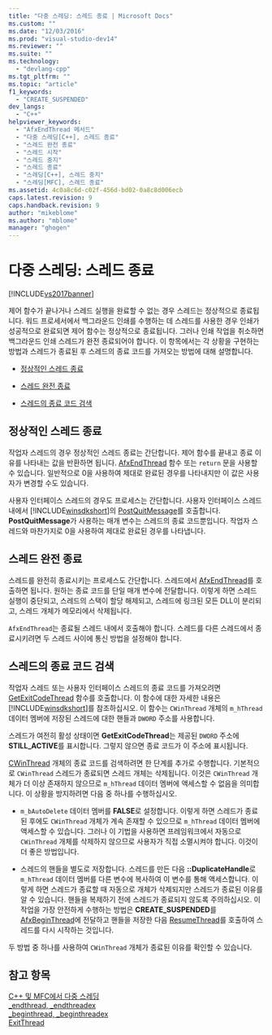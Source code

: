 ```yaml
---
title: "다중 스레딩: 스레드 종료 | Microsoft Docs"
ms.custom: ""
ms.date: "12/03/2016"
ms.prod: "visual-studio-dev14"
ms.reviewer: ""
ms.suite: ""
ms.technology: 
  - "devlang-cpp"
ms.tgt_pltfrm: ""
ms.topic: "article"
f1_keywords: 
  - "CREATE_SUSPENDED"
dev_langs: 
  - "C++"
helpviewer_keywords: 
  - "AfxEndThread 메서드"
  - "다중 스레딩[C++], 스레드 종료"
  - "스레드 완전 종료"
  - "스레드 시작"
  - "스레드 중지"
  - "스레드 종료"
  - "스레딩[C++], 스레드 중지"
  - "스레딩[MFC], 스레드 종료"
ms.assetid: 4c0a8c6d-c02f-456d-bd02-0a8c8d006ecb
caps.latest.revision: 9
caps.handback.revision: 9
author: "mikeblome"
ms.author: "mblome"
manager: "ghogen"
---
```

# 다중 스레딩: 스레드 종료
[!INCLUDE[vs2017banner](../../assembler/inline/includes/vs2017banner.md)]

제어 함수가 끝나거나 스레드 실행을 완료할 수 없는 경우 스레드는 정상적으로 종료됩니다.  워드 프로세서에서 백그라운드 인쇄를 수행하는 데 스레드를 사용한 경우 인쇄가 성공적으로 완료되면 제어 함수는 정상적으로 종료됩니다.  그러나 인쇄 작업을 취소하면 백그라운드 인쇄 스레드가 완전 종료되어야 합니다.  이 항목에서는 각 상황을 구현하는 방법과 스레드가 종료된 후 스레드의 종료 코드를 가져오는 방법에 대해 설명합니다.  
  
-   [정상적인 스레드 종료](#_core_normal_thread_termination)  
  
-   [스레드 완전 종료](#_core_premature_thread_termination)  
  
-   [스레드의 종료 코드 검색](#_core_retrieving_the_exit_code_of_a_thread)  
  
##  <a name="_core_normal_thread_termination"></a> 정상적인 스레드 종료  
 작업자 스레드의 경우 정상적인 스레드 종료는 간단합니다. 제어 함수를 끝내고 종료 이유를 나타내는 값을 반환하면 됩니다.  [AfxEndThread](../Topic/AfxEndThread.md) 함수 또는 `return` 문을 사용할 수 있습니다.  일반적으로 0을 사용하여 제대로 완료된 경우를 나타내지만 이 값은 사용자가 변경할 수도 있습니다.  
  
 사용자 인터페이스 스레드의 경우도 프로세스는 간단합니다. 사용자 인터페이스 스레드 내에서 [!INCLUDE[winsdkshort](../../atl/reference/includes/winsdkshort_md.md)]의 [PostQuitMessage](http://msdn.microsoft.com/library/windows/desktop/ms644945)를 호출합니다.  **PostQuitMessage**가 사용하는 매개 변수는 스레드의 종료 코드뿐입니다.  작업자 스레드와 마찬가지로 0을 사용하여 제대로 완료된 경우를 나타냅니다.  
  
##  <a name="_core_premature_thread_termination"></a> 스레드 완전 종료  
 스레드를 완전히 종료시키는 프로세스도 간단합니다. 스레드에서 [AfxEndThread](../Topic/AfxEndThread.md)를 호출하면 됩니다.  원하는 종료 코드를 단일 매개 변수에 전달합니다.  이렇게 하면 스레드 실행이 중단되고, 스레드의 스택이 할당 해제되고, 스레드에 링크된 모든 DLL이 분리되고, 스레드 개체가 메모리에서 삭제됩니다.  
  
 `AfxEndThread`는 종료될 스레드 내에서 호출해야 합니다.  스레드를 다른 스레드에서 종료시키려면 두 스레드 사이에 통신 방법을 설정해야 합니다.  
  
##  <a name="_core_retrieving_the_exit_code_of_a_thread"></a> 스레드의 종료 코드 검색  
 작업자 스레드 또는 사용자 인터페이스 스레드의 종료 코드를 가져오려면 [GetExitCodeThread](http://msdn.microsoft.com/library/windows/desktop/ms683190) 함수를 호출합니다.  이 함수에 대한 자세한 내용은 [!INCLUDE[winsdkshort](../../atl/reference/includes/winsdkshort_md.md)]를 참조하십시오.  이 함수는 `CWinThread` 개체의 `m_hThread` 데이터 멤버에 저장된 스레드에 대한 핸들과 `DWORD` 주소를 사용합니다.  
  
 스레드가 여전히 활성 상태이면 **GetExitCodeThread**는 제공된 `DWORD` 주소에 **STILL\_ACTIVE**를 표시합니다. 그렇지 않으면 종료 코드가 이 주소에 표시됩니다.  
  
 [CWinThread](../../mfc/reference/cwinthread-class.md) 개체의 종료 코드를 검색하려면 한 단계를 추가로 수행합니다.  기본적으로 `CWinThread` 스레드가 종료되면 스레드 개체는 삭제됩니다.  이것은 `CWinThread` 개체가 더 이상 존재하지 않으므로 `m_hThread` 데이터 멤버에 액세스할 수 없음을 의미합니다.  이 상황을 방지하려면 다음 중 하나를 수행하십시오.  
  
-   `m_bAutoDelete` 데이터 멤버를 **FALSE**로 설정합니다.  이렇게 하면 스레드가 종료된 후에도 `CWinThread` 개체가 계속 존재할 수 있으므로  `m_hThread` 데이터 멤버에 액세스할 수 있습니다.  그러나 이 기법을 사용하면 프레임워크에서 자동으로 `CWinThread` 개체를 삭제하지 않으므로 사용자가 직접 소멸시켜야 합니다.  이것이 더 좋은 방법입니다.  
  
-   스레드의 핸들을 별도로 저장합니다.  스레드를 만든 다음 **::DuplicateHandle**로 `m_hThread` 데이터 멤버를 다른 변수에 복사하여 이 변수를 통해 액세스합니다.  이렇게 하면 스레드가 종료할 때 자동으로 개체가 삭제되지만 스레드가 종료된 이유를 알 수 있습니다.  핸들을 복제하기 전에 스레드가 종료되지 않도록 주의하십시오.  이 작업을 가장 안전하게 수행하는 방법은 **CREATE\_SUSPENDED**를 [AfxBeginThread](../Topic/AfxBeginThread.md)에 전달하고 핸들을 저장한 다음 [ResumeThread](../Topic/CWinThread::ResumeThread.md)를 호출하여 스레드를 다시 시작하는 것입니다.  
  
 두 방법 중 하나를 사용하여 `CWinThread` 개체가 종료된 이유를 확인할 수 있습니다.  
  
## 참고 항목  
 [C\+\+ 및 MFC에서 다중 스레딩](../../parallel/multithreading-with-cpp-and-mfc.md)   
 [\_endthread, \_endthreadex](../../c-runtime-library/reference/endthread-endthreadex.md)   
 [\_beginthread, \_beginthreadex](../../c-runtime-library/reference/beginthread-beginthreadex.md)   
 [ExitThread](http://msdn.microsoft.com/library/windows/desktop/ms682659)